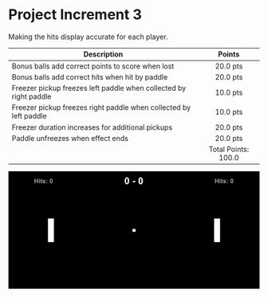 # Project Increment 3

Making the hits display accurate for each player.

| Description       | Points          |
| ------------- |:-------------:|
| Bonus balls add correct points to score when lost   | 20.0 pts | 
| Bonus balls add correct hits when hit by paddle | 20.0 pts | 
| Freezer pickup freezes left paddle when collected by right paddle |  10.0 pts |
| Freezer pickup freezes right paddle when collected by left paddle |  10.0 pts |
| Freezer duration increases for additional pickups | 20.0 pts |
| Paddle unfreezes when effect ends | 20.0 pts |
| | Total Points: 100.0 |

![](PI5.gif)
